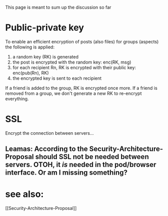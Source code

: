 This page is meant to sum up the discussion so far

# Public-private key
To enable an efficient encryption of posts (also files) for groups (aspects) the following is applied:

1. a random key (RK) is generated
1. the post is encrypted with the random key: enc(RK, msg)
1. for each recipient Rn, RK is encrypted with their public key: enc(pub(Rn), RK)
1. the encrypted key is sent to each recipient

If a friend is added to the group, RK is encrypted once more.
If a friend is removed from a group, we don't generate a new RK to re-encrypt everything.

# SSL
Encrypt the connection between servers...

Leamas: According to the Security-Architecture-Proposal should SSL not be needed between servers. 
 OTOH, it *is* needed  in the pod/browser interface. Or am I missing something?
  --


# see also:
[[Security-Architecture-Proposal]]